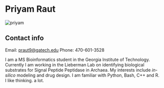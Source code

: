 # Priyam Raut
![priyam](https://github.gatech.edu/praut9/people/blob/master/profile-pictures/priyam.jpg)


## Contact info
Email:  praut9@gatech.edu
Phone: 470-601-3528 

I am a MS Bioinformatics student in the Georgia Institute of Technology. Currently I am working in the Lieberman Lab on identifying
biological substrates for Signal Peptide Peptidase in Archaea. My interests include *in-silico* modeling and drug design. I am 
familiar with Python, Bash, C++ and R. I like thinking. a lot.



